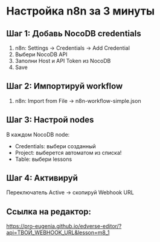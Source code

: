 # Настройка n8n за 3 минуты

## Шаг 1: Добавь NocoDB credentials
1. n8n: Settings → Credentials → Add Credential
2. Выбери NocoDB API
3. Заполни Host и API Token из NocoDB
4. Save

## Шаг 2: Импортируй workflow
1. n8n: Import from File → n8n-workflow-simple.json

## Шаг 3: Настрой nodes
В каждом NocoDB node:
- Credentials: выбери созданный
- Project: выберется автоматом из списка!
- Table: выбери lessons

## Шаг 4: Активируй
Переключатель Active → скопируй Webhook URL

## Ссылка на редактор:
https://pro-eugenia.github.io/edverse-editor/?api=ТВОЙ_WEBHOOK_URL&lesson=m8_1
